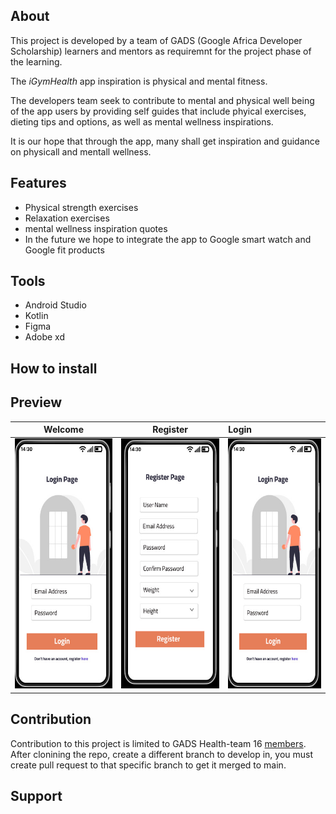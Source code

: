 ## About

This project is developed by a team of GADS (Google Africa Developer Scholarship) learners and mentors as requiremnt for the project phase of the learning.

The *iGymHealth* app inspiration is physical and mental fitness.

The developers team seek to contribute to mental and physical well being of the app users by providing self guides that include phyical exercises, dieting tips and options, as well as mental wellness inspirations.

It is our hope that through the app, many shall get inspiration and guidance on physicall and mentall wellness.

## Features
* Physical strength exercises
* Relaxation exercises
* mental wellness inspiration quotes
* In the future we hope to integrate the app to Google smart watch and Google fit products

## Tools
* Android Studio
* Kotlin
* Figma
* Adobe xd


## How to install

## Preview

  Welcome                |    Register        | Login
:-------------------------:|:-------------------------:|:----------------------
<img src="screenshots/login_page.jpeg" height="400em" />|<img src="screenshots/registration_page.jpeg" height="400em" />|<img src="screenshots/login_page.jpeg" height="400em" />

## Contribution

Contribution to this project is limited to GADS Health-team 16 [members](CONTRIBUTING.md). After clonining the repo, create a different branch to develop in, you must create pull request to that specific branch to get it merged to main.

## Support


